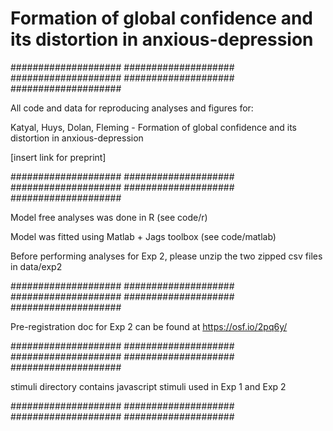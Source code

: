 # Formation of global confidence and its distortion in anxious-depression

#################### #################### #################### #################### 
####################

All code and data for reproducing analyses and figures for:

Katyal, Huys, Dolan, Fleming - Formation of global confidence and its distortion in anxious-depression

[insert link for preprint]


#################### #################### #################### #################### 
####################

Model free analyses was done in R (see code/r)

Model was fitted using Matlab + Jags toolbox (see code/matlab)


Before performing analyses for Exp 2, please unzip the two zipped csv files in data/exp2

#################### #################### #################### #################### 
####################

Pre-registration doc for Exp 2 can be found at https://osf.io/2pq6y/


#################### #################### #################### #################### 
####################

stimuli directory contains javascript stimuli used in Exp 1 and Exp 2

#################### #################### #################### #################### 

